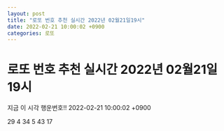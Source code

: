 ```yaml
---
layout: post
title: "로또 번호 추천 실시간 2022년 02월21일19시"
date: 2022-02-21 10:00:02 +0900
categories: 로또
---
```


# 로또 번호 추천 실시간 2022년 02월21일19시

지금 이 시각 행운번호!! 2022-02-21 10:00:02 +0900

 29  4  34  5  43  17 

